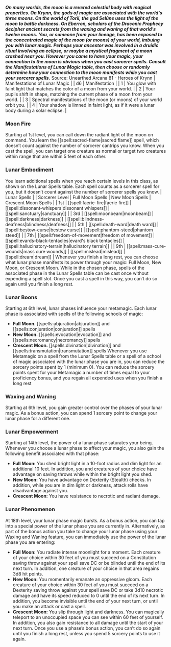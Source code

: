 ***On many worlds, the moon is a revered celestial body with magical properties. On Krynn, the gods of magic are associated with the world's three moons. On the world of Toril, the god Selûne uses the light of the moon to battle darkness. On Eberron, scholars of the Draconic Prophecy decipher ancient secrets from the waxing and waning of that world's twelve moons.***
***You, or someone from your lineage, has been exposed to the concentrated magic of the moon (or moons) of your world, imbuing you with lunar magic. Perhaps your ancestor was involved in a druidic ritual involving an eclipse, or maybe a mystical fragment of a moon crashed near you. However you came to have your magic, your connection to the moon is obvious when you cast sorcerer spells. Consult the Manifestations of Lunar Magic table, then choose or randomly determine how your connection to the moon manifests while you cast your sorcerer spells.***
Source: Unearthed Arcana 81 - Heroes of Krynn
| Manifestations of Lunar Magic |
| d6 | Manifestation |
| 1 | You glow with faint light that matches the color of a moon from your world. |
| 2 | Your pupils shift in shape, matching the current phase of a moon from your world. |
| 3 | Spectral manifestations of the moon (or moons) of your world orbit you. |
| 4 | Your shadow is limned in faint light, as if it were a lunar body during a solar eclipse. |
### Moon Fire
Starting at 1st level, you can call down the radiant light of the moon on command. You learn the [[spell:sacred-flame|sacred flame]] spell, which doesn’t count against the number of sorcerer cantrips you know. When you cast the spell, you can target one creature as normal or target two creatures within range that are within 5 feet of each other.
### Lunar Embodiment
You learn additional spells when you reach certain levels in this class, as shown on the Lunar Spells table. Each spell counts as a sorcerer spell for you, but it doesn’t count against the number of sorcerer spells you know.
| Lunar Spells |
| Sorcerer Level | Full Moon Spells | New Moon Spells | Crescent Moon Spells |
| 1st | [[spell:faerie-fire|faerie fire]] | [[spell:dissonant-whispers|dissonant whispers]] | [[spell:sanctuary|sanctuary]] |
| 3rd | [[spell:moonbeam|moonbeam]] | [[spell:darkness|darkness]] | [[spell:blindness-deafness|blindness/deafness]] |
| 5th | [[spell:death-ward|death ward]] | [[spell:bestow-curse|bestow curse]] | [[spell:phantom-steed|phantom steed]] |
| 7th | [[spell:freedom-of-movement|freedom of movement]] | [[spell:evards-black-tentacles|evard's black tentacles]] | [[spell:hallucinatory-terrain|hallucinatory terrain]] |
| 9th | [[spell:mass-cure-wounds|mass cure wounds]] | [[spell:mislead|mislead]] | [[spell:dream|dream]] |
Whenever you finish a long rest, you can choose what lunar phase manifests its power through your magic: Full Moon, New Moon, or Crescent Moon. While in the chosen phase, spells of the associated phase in the Lunar Spells table can be cast once without expending a spell slot. Once you cast a spell in this way, you can’t do so again until you finish a long rest.
### Lunar Boons
Starting at 6th level, lunar phases influence your metamagic. Each lunar phase is associated with spells of the following schools of magic:
* **Full Moon.** [[spells:abjuration|abjuration]] and [[spells:conjuration|conjuration]] spells
* **New Moon.** [[spells:evocation|evocation]] and [[spells:necromancy|necromancy]] spells
* **Crescent Moon.** [[spells:divination|divination]] and [[spells:transmutation|transmutation]] spells
Whenever you use Metamagic on a spell from the Lunar Spells table or a spell of a school of magic associated with the lunar phase you are in, you can reduce the sorcery points spent by 1 (minimum 0). You can reduce the sorcery points spent for your Metamagic a number of times equal to your proficiency bonus, and you regain all expended uses when you finish a long rest
### Waxing and Waning
Starting at 6th level, you gain greater control over the phases of your lunar magic. As a bonus action, you can spend 1 sorcery point to change your lunar phase for a different one.
### Lunar Empowerment
Starting at 14th level, the power of a lunar phase saturates your being. Whenever you choose a lunar phase to affect your magic, you also gain the following benefit associated with that phase:
* **Full Moon:** You shed bright light in a 10-foot radius and dim light for an additional 10 feet. In addition, you and creatures of your choice have advantage on saving throws while within the bright light you shed.
* **New Moon:** You have advantage on Dexterity (Stealth) checks. In addition, while you are in dim light or darkness, attack rolls have disadvantage against you.
* **Crescent Moon:** You have resistance to necrotic and radiant damage.
### Lunar Phenomenon
At 18th level, your lunar phase magic bursts. As a bonus action, you can tap into a special power of the lunar phase you are currently in. Alternatively, as part of the bonus action you take to change your lunar phase using your Waxing and Waning feature, you can immediately use the power of the lunar phase you are entering:
* **Full Moon:** You radiate intense moonlight for a moment. Each creature of your choice within 30 feet of you must succeed on a Constitution saving throw against your spell save DC or be blinded until the end of its next turn. In addition, one creature of your choice in that area regains 3d8 hit points.
* **New Moon:** You momentarily emanate an oppressive gloom. Each creature of your choice within 30 feet of you must succeed on a Dexterity saving throw against your spell save DC or take 3d10 necrotic damage and have its speed reduced to 0 until the end of its next turn. In addition, you become invisible until the end of your next turn, or until you make an attack or cast a spell.
* **Crescent Moon:** You slip through light and darkness. You can magically teleport to an unoccupied space you can see within 60 feet of yourself. In addition, you also gain resistance to all damage until the start of your next turn.
Once you use a phase’s bonus action, you can’t do so again until you finish a long rest, unless you spend 5 sorcery points to use it again.